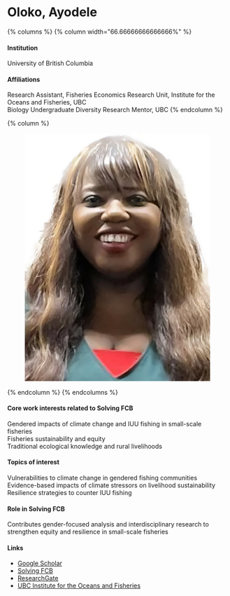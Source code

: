 # Oloko, Ayodele

{% columns %}
{% column width="66.66666666666666%" %}
#### Institution

University of British Columbia

#### Affiliations

Research Assistant, Fisheries Economics Research Unit, Institute for the Oceans and Fisheries, UBC\
Biology Undergraduate Diversity Research Mentor, UBC
{% endcolumn %}

{% column %}
<figure><img src="https://raw.githubusercontent.com/Solving-FCB/docs/refs/heads/main/.img/oloko-a.webp" alt=""></figure>
{% endcolumn %}
{% endcolumns %}

#### Core work interests related to Solving FCB

Gendered impacts of climate change and IUU fishing in small-scale fisheries\
Fisheries sustainability and equity\
Traditional ecological knowledge and rural livelihoods

#### Topics of interest

Vulnerabilities to climate change in gendered fishing communities\
Evidence-based impacts of climate stressors on livelihood sustainability\
Resilience strategies to counter IUU fishing

#### Role in Solving FCB

Contributes gender-focused analysis and interdisciplinary research to strengthen equity and resilience in small-scale fisheries

#### Links

* [Google Scholar](https://scholar.google.com/citations?user=KCWHtV0AAAAJ)
* [Solving FCB](https://solvingfcb.org/people/oloko-a/)
* [ResearchGate](https://www.researchgate.net/profile/Ayodele-Oloko)
* [UBC Institute for the Oceans and Fisheries](https://oceans.ubc.ca/ayodele-oloko/)
